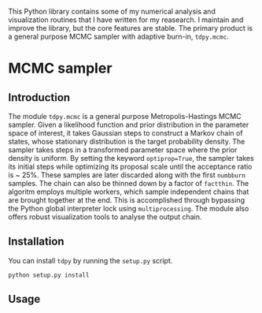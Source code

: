 This Python library contains some of my numerical analysis and visualization routines that I have written for my reasearch. I maintain and improve the library, but the core features are stable. The primary product is a general purpose MCMC sampler with adaptive burn-in, `tdpy.mcmc`.

# MCMC sampler
## Introduction
The module `tdpy.mcmc` is a general purpose Metropolis-Hastings MCMC sampler. Given a likelihood function and prior distribution in the parameter space of interest, it takes Gaussian steps to construct a Markov chain of states, whose stationary distribution is the target probability density. The sampler takes steps in a transformed parameter space where the prior density is uniform. By setting the keyword `optiprop=True`, the sampler takes its initial steps while optimizing its proposal scale until the acceptance ratio is ~ 25%. These samples are later discarded along with the first `numbburn` samples. The chain can also be thinned down by a factor of `factthin`. The algoritm employs multiple workers, which sample independent chains that are brought together at the end. This is accomplished through bypassing the Python global interpreter lock using `multiprocessing`. The module also offers robust visualization tools to analyse the output chain.

## Installation

You can install `tdpy` by running the `setup.py` script.
```
python setup.py install
```

## Usage

```
```


